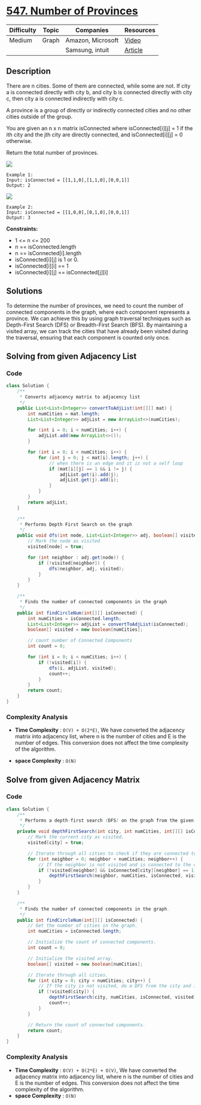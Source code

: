 # [547. Number of Provinces](https://leetcode.com/problems/number-of-provinces/description/)

| Difficulty | Topic        | Companies           | Resources   |
| ---------- | ------------ | ------------------- | ----------- |
| Medium     |    Graph     | Amazon, Microsoft   | [Video](https://www.youtube.com/watch?v=-tgVpUgsQ5k)   |
|            |              | Samsung, intuit     | [Article](https://www.geeksforgeeks.org/connected-components-in-an-undirected-graph/) |

## Description
There are n cities. Some of them are connected, while some are not. If city a is connected directly with city b, and city b is connected directly with city c, then city a is connected indirectly with city c.

A province is a group of directly or indirectly connected cities and no other cities outside of the group.

You are given an n x n matrix isConnected where isConnected[i][j] = 1 if the ith city and the jth city are directly connected, and isConnected[i][j] = 0 otherwise.

Return the total number of provinces.

![](https://assets.leetcode.com/uploads/2020/12/24/graph1.jpg)
```
Example 1:
Input: isConnected = [[1,1,0],[1,1,0],[0,0,1]]
Output: 2
```

![](https://assets.leetcode.com/uploads/2020/12/24/graph2.jpg)
```
Example 2:
Input: isConnected = [[1,0,0],[0,1,0],[0,0,1]]
Output: 3
``` 

**Constraints:**

- 1 <= n <= 200
- n == isConnected.length
- n == isConnected[i].length
- isConnected[i][j] is 1 or 0.
- isConnected[i][i] == 1
- isConnected[i][j] == isConnected[j][i]


## Solutions
To determine the number of provinces, we need to count the number of connected components in the graph, where each component represents a province. We can achieve this by using graph traversal techniques such as Depth-First Search (DFS) or Breadth-First Search (BFS). By maintaining a visited array, we can track the cities that have already been visited during the traversal, ensuring that each component is counted only once.

## Solving from given Adjacency List

### Code
```java
class Solution {
    /**
     * Converts adjacency matrix to adjacency list
     */
    public List<List<Integer>> convertToAdjList(int[][] mat) {
        int numCities = mat.length;
        List<List<Integer>> adjList = new ArrayList<>(numCities);

        for (int i = 0; i < numCities; i++) {
            adjList.add(new ArrayList<>());
        }

        for (int i = 0; i < numCities; i++) {
            for (int j = 0; j < mat[i].length; j++) {
                // when there is an edge and it is not a self loop
                if (mat[i][j] == 1 && i != j) {
                    adjList.get(i).add(j);
                    adjList.get(j).add(i);
                }
            }
        }
        return adjList;
    }

    /**
     * Performs Depth First Search on the graph
     */
    public void dfs(int node, List<List<Integer>> adj, boolean[] visited) {
        // Mark the node as visited
        visited[node] = true;

        for (int neighbor : adj.get(node)) {
            if (!visited[neighbor]) {
                dfs(neighbor, adj, visited);
            }
        }
    }

    /**
     * Finds the number of connected components in the graph
     */
    public int findCircleNum(int[][] isConnected) {
        int numCities = isConnected.length;
        List<List<Integer>> adjList = convertToAdjList(isConnected);
        boolean[] visited = new boolean[numCities];

        // count number of Connected Components
        int count = 0;

        for (int i = 0; i < numCities; i++) {
            if (!visited[i]) {
                dfs(i, adjList, visited);
                count++;
            }
        }
        return count;
    }
}
```
### Complexity Analysis

- **Time Complexity** : `O(V) + O(2*E)`, We have converted the adjacency matrix into adjacency list, where n is the number of cities and E is the number of edges. This conversion does not affect the time complexity of the algorithm.
    
- **space Complexity** : `O(N)`



## Solve from given Adjacency Matrix 

### Code
```java
class Solution {
    /**
     * Performs a depth-first search (DFS) on the graph from the given city.
     */
    private void depthFirstSearch(int city, int numCities, int[][] isConnected, boolean[] visited) {
        // Mark the current city as visited.
        visited[city] = true;

        // Iterate through all cities to check if they are connected to the current city.
        for (int neighbor = 0; neighbor < numCities; neighbor++) {
            // If the neighbor is not visited and is connected to the current city, do a DFS from the neighbor.
            if (!visited[neighbor] && isConnected[city][neighbor] == 1) {
                depthFirstSearch(neighbor, numCities, isConnected, visited);
            }
        }
    }

    /**
     * Finds the number of connected components in the graph.
     */
    public int findCircleNum(int[][] isConnected) {
        // Get the number of cities in the graph.
        int numCities = isConnected.length;

        // Initialize the count of connected components.
        int count = 0;

        // Initialize the visited array.
        boolean[] visited = new boolean[numCities];

        // Iterate through all cities.
        for (int city = 0; city < numCities; city++) {
            // If the city is not visited, do a DFS from the city and increment the count.
            if (!visited[city]) {
                depthFirstSearch(city, numCities, isConnected, visited);
                count++;
            }
        }

        // Return the count of connected components.
        return count;
    }
}
```

### Complexity Analysis

- **Time Complexity** : `O(V) + O(2*E) + O(V)`, We have converted the adjacency matrix into adjacency list, where n is the number of cities and E is the number of edges. This conversion does not affect the time complexity of the algorithm.
- **space Complexity** : `O(N)`